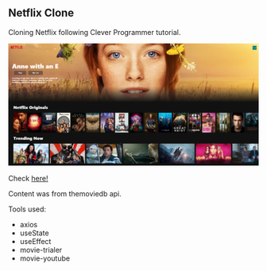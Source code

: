 ## Netflix Clone

Cloning Netflix following Clever Programmer tutorial.

![Design preview for Relaxer App](./preview.png)

Check <a href="https://netflix-nlone.vercel.app/" target="_blank">here!</a>

Content was from themoviedb api.

Tools used:

- axios
- useState
- useEffect
- movie-trialer
- movie-youtube
